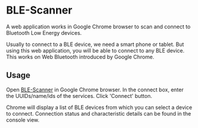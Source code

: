 # BLE-Scanner
A web application works in Google Chrome browser to scan and connect to Bluetooth Low Energy devices.

Usually to connect to a BLE device, we need a smart phone or tablet. But using this web application, you will be able to connect to any BLE device. This works on Web Bluetooth introduced by Google Chrome.
## Usage
Open [BLE-Scanner](https://shyamranny.github.io/BLE-Scanner/) in Google Chrome browser.
In the connect box, enter the UUIDs/name/ids of the services.
Click 'Connect' button.

Chrome will display a list of BLE devices from which you can select a device to connect. Connection status and characteristic details can be found in the console view.
